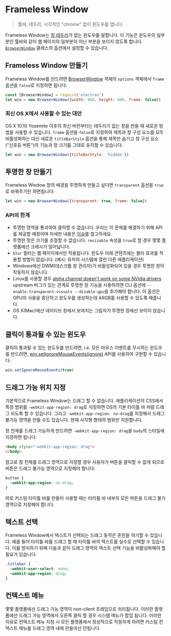 # Frameless Window

> 툴바, 테두리, 시각적인 "chrome" 없이 윈도우를 엽니다.

Frameless Window는 [창 테두리](https://developer.mozilla.org/ko/docs/Glossary/Chrome)가
없는 윈도우를 말합니다. 이 기능은 윈도우의 일부분인 툴바와 같이 웹 페이지의 일부분이
아닌 부분을 보이지 않도록 합니다. [`BrowserWindow`](browser-window.md) 클래스의
옵션에서 설정할 수 있습니다.

## Frameless Window 만들기

Frameless Window를 만드려면 [BrowserWindow](browser-window.md) 객체의
`options` 객체에서 `frame` 옵션을 `false`로 지정하면 됩니다:

```javascript
const {BrowserWindow} = require('electron')
let win = new BrowserWindow({width: 800, height: 600, frame: false})
```

### 최신 OS X에서 사용할 수 있는 대안

OS X 10.10 Yosemite 이후의 최신 버전부터는 테두리가 없는 창을 만들 때 새로운 방법을
사용할 수 있습니다. `frame` 옵션을 `false`로 지정하여 제목과 창 구성 요소를 모두
비활성화하는 대신 새로운 `titleBarStyle` 옵션을 통해 제목만 숨기고 창 구성 요소
("신호등 버튼")의 기능과 창 크기를 그대로 유지할 수 있습니다:

```javascript
let win = new BrowserWindow({titleBarStyle: 'hidden'})
```

## 투명한 창 만들기

Frameless Window 창의 배경을 투명하게 만들고 싶다면 `transparent` 옵션을 `true`로
바꿔주기만 하면됩니다:

```javascript
let win = new BrowserWindow({transparent: true, frame: false})
```

### API의 한계

* 투명한 영역을 통과하여 클릭할 수 없습니다. 우리는 이 문제를 해결하기 위해 API를
  제공할 예정이며 자세한 내용은
  [이슈](https://github.com/electron/electron/issues/1335)를 참고하세요.
* 투명한 창은 크기를 조절할 수 없습니다. `resizable` 속성을 `true`로 할 경우 몇몇
  플랫폼에선 크래시가 일어납니다.
* `blur` 필터는 웹 페이지에서만 적용됩니다. 윈도우 아래 콘텐츠에는 블러 효과를 적용할
  방법이 없습니다. (예시: 유저의 시스템에 열린 다른 애플리케이션)
* Windows에선 DWM(데스크톱 창 관리자)가 비활성화되어 있을 경우 투명한 창이 작동하지
  않습니다.
* Linux를 사용할 경우 [alpha channel doesn't work on some NVidia drivers](https://code.google.com/p/chromium/issues/detail?id=369209)
  upstream 버그가 있는 관계로 투명한 창 기능을 사용하려면 CLI 옵션에
  `--enable-transparent-visuals --disable-gpu`을 추가해야 합니다. 이 옵션은 GPU의
  사용을 중단하고 윈도우를 생성하는데 ARGB를 사용할 수 있도록 해줍니다.
* OS X(Mac)에선 네이티브 창에서 보여지는 그림자가 투명한 창에선 보이지 않습니다.

## 클릭이 통과될 수 있는 윈도우

클릭이 통과될 수 있는 윈도우를 만드려면, i.e. 모든 마우스 이벤트를 무시하는 윈도우를
만드려면, [win.setIgnoreMouseEvents(ignore)][ignore-mouse-events] API를 사용하여
구현할 수 있습니다:

```javascript
win.setIgnoreMouseEvents(true)
```

## 드래그 가능 위치 지정

기본적으로 Frameless Window는 드래그 할 수 없습니다. 애플리케이션의 CSS에서 특정
범위를 `-webkit-app-region: drag`로 지정하면 OS의 기본 타이틀 바 처럼 드래그 되도록
할 수 있습니다. 그리고 `-webkit-app-region: no-drag`를 지정해서 드래그 불가능 영역을
만들 수도 있습니다. 현재 사각형 형태의 범위만 지원합니다.

창 전체를 드래그 가능하게 만드려면 `-webkit-app-region: drag`을 `body`의 스타일에
지정하면 됩니다:

```html
<body style="-webkit-app-region: drag">
</body>
```

참고로 창 전체를 드래그 영역으로 지정할 경우 사용자가 버튼을 클릭할 수 없게 되므로
버튼은 드래그 불가능 영역으로 지정해야 합니다:

```css
button {
  -webkit-app-region: no-drag;
}
```

따로 커스텀 타이틀 바를 만들어 사용할 때는 타이틀 바 내부의 모든 버튼을 드래그 불가
영역으로 지정해야 합니다.

## 텍스트 선택

Frameless Window에서 텍스트가 선택되는 드래그 동작은 혼란을 야기할 수 있습니다. 예를
들어 타이틀 바를 드래그 할 때 타이틀 바의 텍스트를 실수로 선택할 수 있습니다. 이를
방지하기 위해 다음과 같이 드래그 영역의 텍스트 선택 기능을 비활성화해야 할 필요가
있습니다:

```css
.titlebar {
  -webkit-user-select: none;
  -webkit-app-region: drag;
}
```

## 컨텍스트 메뉴

몇몇 플랫폼에선 드래그 가능 영역이 non-client 프레임으로 처리됩니다. 이러한 플랫폼에선
드래그 가능 영역에서 오른쪽 클릭 할 경우 시스템 메뉴가 팝업 됩니다. 이러한 이유로
컨텍스트 메뉴 지정 시 모든 플랫폼에서 정상적으로 작동하게 하려면 커스텀 컨텍스트 메뉴를
드래그 영역 내에 만들어선 안됩니다.

[ignore-mouse-events]: browser-window.md#winsetignoremouseeventsignore
